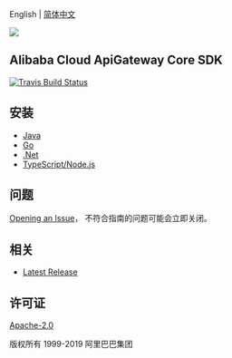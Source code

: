 English | [简体中文](README-CN.md)

![](https://aliyunsdk-pages.alicdn.com/icons/AlibabaCloud.svg)

## Alibaba Cloud ApiGateway Core SDK

[![Travis Build Status](https://travis-ci.org/aliyun/alibabacloud-apigateway-core-sdk.svg?branch=master)](https://travis-ci.org/aliyun/alibabacloud-apigateway-core-sdk)

## 安装

- [Java](./java/README.md)
- [Go](./go/README.md)
- [.Net](./cs/README.md)
- [TypeScript/Node.js](./ts/README.md)

## 问题

[Opening an Issue](https://github.com/aliyun/alibabacloud-apigateway-core-sdk/issues/new)， 不符合指南的问题可能会立即关闭。

## 相关

- [Latest Release](https://github.com/aliyun/alibabacloud-apigateway-core-sdk)

## 许可证

[Apache-2.0](http://www.apache.org/licenses/LICENSE-2.0)

版权所有 1999-2019 阿里巴巴集团

